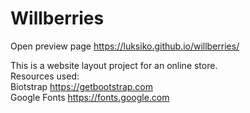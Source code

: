 # Willberries
Open preview page
https://luksiko.github.io/willberries/

This is a website layout project for an online store.<br>
Resources used:<br>
Biotstrap https://getbootstrap.com<br>
Google Fonts https://fonts.google.com<br>
